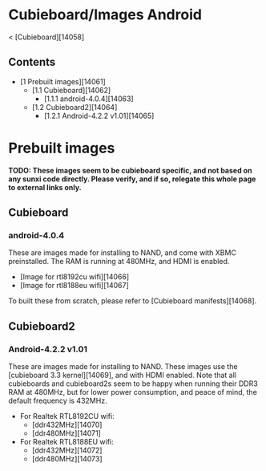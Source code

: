 # Cubieboard/Images Android
< [Cubieboard][14058]
 
## Contents
  * [1 Prebuilt images][14061]
    * [1.1 Cubieboard][14062]
      * [1.1.1 android-4.0.4][14063]
    * [1.2 Cubieboard2][14064]
      * [1.2.1 Android-4.2.2 v1.01][14065]

# Prebuilt images
**TODO: These images seem to be cubieboard specific, and not based on any sunxi code directly. Please verify, and if so, relegate this whole page to external links only.**
## Cubieboard
### android-4.0.4
These are images made for installing to NAND, and come with XBMC preinstalled. The RAM is running at 480MHz, and HDMI is enabled. 
  * [Image for rtl8192cu wifi][14066]
  * [Image for rtl8188eu wifi][14067]

To built these from scratch, please refer to [Cubieboard manifests][14068]. 
## Cubieboard2
### Android-4.2.2 v1.01
These are images made for installing to NAND. These images use the [cubieboard 3.3 kernel][14069], and with HDMI enabled. 
Note that all cubieboards and cubieboard2s seem to be happy when running their DDR3 RAM at 480MHz, but for lower power consumption, and peace of mind, the default frequency is 432MHz. 
  * For Realtek RTL8192CU wifi: 
    * [ddr432MHz][14070]
    * [ddr480MHz][14071]
  * For Realtek RTL8188EU wifi: 
    * [ddr432MHz][14072]
    * [ddr480MHz][14073]
